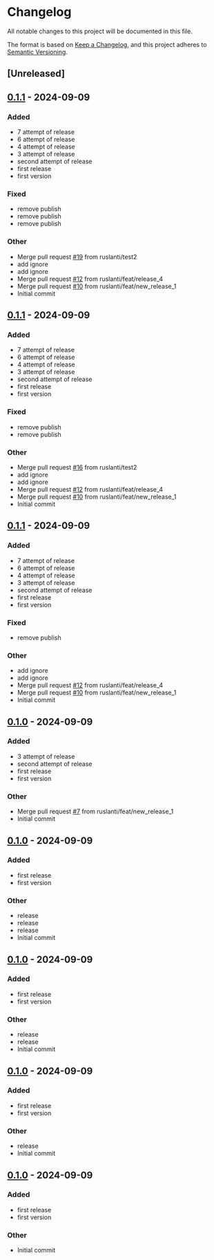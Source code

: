 # Changelog

All notable changes to this project will be documented in this file.

The format is based on [Keep a Changelog](https://keepachangelog.com/en/1.0.0/),
and this project adheres to [Semantic Versioning](https://semver.org/spec/v2.0.0.html).

## [Unreleased]

## [0.1.1](https://github.com/ruslanti/test_release_2/releases/tag/v0.1.1) - 2024-09-09

### Added

- 7 attempt of release
- 6 attempt of release
- 4 attempt of release
- 3 attempt of release
- second attempt of release
- first release
- first version

### Fixed

- remove publish
- remove publish
- remove publish

### Other

- Merge pull request [#19](https://github.com/ruslanti/test_release_2/pull/19) from ruslanti/test2
- add ignore
- add ignore
- Merge pull request [#12](https://github.com/ruslanti/test_release_2/pull/12) from ruslanti/feat/release_4
- Merge pull request [#10](https://github.com/ruslanti/test_release_2/pull/10) from ruslanti/feat/new_release_1
- Initial commit

## [0.1.1](https://github.com/ruslanti/test_release_2/releases/tag/v0.1.1) - 2024-09-09

### Added

- 7 attempt of release
- 6 attempt of release
- 4 attempt of release
- 3 attempt of release
- second attempt of release
- first release
- first version

### Fixed

- remove publish
- remove publish

### Other

- Merge pull request [#16](https://github.com/ruslanti/test_release_2/pull/16) from ruslanti/test2
- add ignore
- add ignore
- Merge pull request [#12](https://github.com/ruslanti/test_release_2/pull/12) from ruslanti/feat/release_4
- Merge pull request [#10](https://github.com/ruslanti/test_release_2/pull/10) from ruslanti/feat/new_release_1
- Initial commit

## [0.1.1](https://github.com/ruslanti/test_release_2/releases/tag/v0.1.1) - 2024-09-09

### Added

- 7 attempt of release
- 6 attempt of release
- 4 attempt of release
- 3 attempt of release
- second attempt of release
- first release
- first version

### Fixed

- remove publish

### Other

- add ignore
- add ignore
- Merge pull request [#12](https://github.com/ruslanti/test_release_2/pull/12) from ruslanti/feat/release_4
- Merge pull request [#10](https://github.com/ruslanti/test_release_2/pull/10) from ruslanti/feat/new_release_1
- Initial commit

## [0.1.0](https://github.com/ruslanti/test_release_2/releases/tag/v0.1.0) - 2024-09-09

### Added

- 3 attempt of release
- second attempt of release
- first release
- first version

### Other

- Merge pull request [#7](https://github.com/ruslanti/test_release_2/pull/7) from ruslanti/feat/new_release_1
- Initial commit

## [0.1.0](https://github.com/ruslanti/test_release_2/releases/tag/v0.1.0) - 2024-09-09

### Added

- first release
- first version

### Other

- release
- release
- release
- Initial commit

## [0.1.0](https://github.com/ruslanti/test_release_2/releases/tag/v0.1.0) - 2024-09-09

### Added

- first release
- first version

### Other

- release
- release
- Initial commit

## [0.1.0](https://github.com/ruslanti/test_release_2/releases/tag/v0.1.0) - 2024-09-09

### Added

- first release
- first version

### Other

- release
- Initial commit

## [0.1.0](https://github.com/ruslanti/test_release_2/releases/tag/v0.1.0) - 2024-09-09

### Added

- first release
- first version

### Other

- Initial commit
